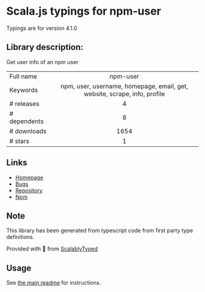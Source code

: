 
# Scala.js typings for npm-user

Typings are for version 4.1.0

## Library description:
Get user info of an npm user

|                    |                 |
| ------------------ | :-------------: |
| Full name          | npm-user |
| Keywords           | npm, user, username, homepage, email, get, website, scrape, info, profile |
| # releases         | 4 |
| # dependents       | 8 |
| # downloads        | 1654 |
| # stars            | 1 |

## Links
- [Homepage](https://github.com/sindresorhus/npm-user#readme)
- [Bugs](https://github.com/sindresorhus/npm-user/issues)
- [Repository](https://github.com/sindresorhus/npm-user)
- [Npm](https://www.npmjs.com/package/npm-user)
    


## Note
This library has been generated from typescript code from first party type definitions.

Provided with :purple_heart: from [ScalablyTyped](https://github.com/oyvindberg/ScalablyTyped)

## Usage
See [the main readme](../../readme.md) for instructions.


